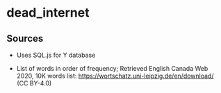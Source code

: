 # dead_internet

## Sources 
- Uses SQL.js for Y database

- List of words in order of frequency; Retrieved English Canada Web 2020, 10K words list: https://wortschatz.uni-leipzig.de/en/download/ (CC BY-4.0)